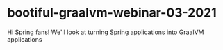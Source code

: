 # bootiful-graalvm-webinar-03-2021
Hi Spring fans! We'll look at turning Spring applications into GraalVM applications
